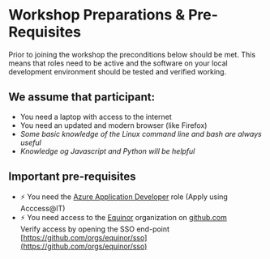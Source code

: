 # Workshop Preparations &  Pre-Requisites

Prior to joining the workshop the preconditions below should be met. This means that roles need to be active and the software on your local development environment should be tested and verified working.

## We assume that participant:

- You need a laptop with access to the internet
- You need an updated and modern browser (like Firefox)
- *Some basic knowledge of the Linux command line and bash are always useful*
- *Knowledge og Javascript and Python will be helpful*

## Important pre-requisites

- ⚡️ You need the [Azure Application Developer](https://docs.omnia.equinor.com/governance/iam/App-General-Info/) role (Apply using Acccess@IT)
- ⚡️ You need access to the [Equinor](https://github.com/equinor) organization on [github.com](https://github.com)</br>Verify access by opening the SSO end-point [https://github.com/orgs/equinor/sso](https://github.com/orgs/equinor/sso)


